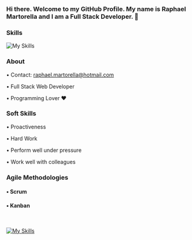 ### Hi there. Welcome to my GitHub Profile. My name is Raphael Martorella and I am a Full Stack Developer. 👋

### Skills
![My Skills](https://skillicons.dev/icons?i=js,html,css,react,nodejs,mongodb,mysql,tailwind,next&perline=3)


### About 


• Contact: raphael.martorella@hotmail.com

• Full Stack Web Developer

• Programming Lover ❤️




### Soft Skills

• Proactiveness

• Hard Work

• Perform well under pressure

• Work well with colleagues


### Agile Methodologies


#### • Scrum

#### • Kanban

<br/>

[![My Skills](https://skillicons.dev/icons?i=linkedin)](https://www.linkedin.com/in/raphael-marques-martorella/)













